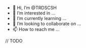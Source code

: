 - 👋 Hi, I’m @TRDSCSH
- 👀 I’m interested in ...
- 🌱 I’m currently learning ...
- 💞️ I’m looking to collaborate on ...
- 📫 How to reach me ...

// TODO
<!---
TRDSCSH/TRDSCSH is a ✨ special ✨ repository because its `README.md` (this file) appears on your GitHub profile.
You can click the Preview link to take a look at your changes.
--->
